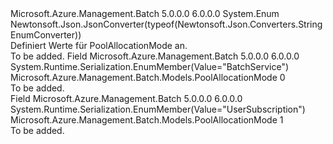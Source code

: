 <Type Name="PoolAllocationMode" FullName="Microsoft.Azure.Management.Batch.Models.PoolAllocationMode">
  <TypeSignature Language="C#" Value="public enum PoolAllocationMode" />
  <TypeSignature Language="ILAsm" Value=".class public auto ansi sealed PoolAllocationMode extends System.Enum" />
  <TypeSignature Language="DocId" Value="T:Microsoft.Azure.Management.Batch.Models.PoolAllocationMode" />
  <TypeSignature Language="VB.NET" Value="Public Enum PoolAllocationMode" />
  <TypeSignature Language="F#" Value="type PoolAllocationMode = " />
  <AssemblyInfo>
    <AssemblyName>Microsoft.Azure.Management.Batch</AssemblyName>
    <AssemblyVersion>5.0.0.0</AssemblyVersion>
    <AssemblyVersion>6.0.0.0</AssemblyVersion>
  </AssemblyInfo>
  <Base>
    <BaseTypeName>System.Enum</BaseTypeName>
  </Base>
  <Attributes>
    <Attribute>
      <AttributeName>Newtonsoft.Json.JsonConverter(typeof(Newtonsoft.Json.Converters.StringEnumConverter))</AttributeName>
    </Attribute>
  </Attributes>
  <Docs>
    <summary>
            Definiert Werte für PoolAllocationMode an.
            </summary>
    <remarks>To be added.</remarks>
  </Docs>
  <Members>
    <Member MemberName="BatchService">
      <MemberSignature Language="C#" Value="BatchService" />
      <MemberSignature Language="ILAsm" Value=".field public static literal valuetype Microsoft.Azure.Management.Batch.Models.PoolAllocationMode BatchService = int32(0)" />
      <MemberSignature Language="DocId" Value="F:Microsoft.Azure.Management.Batch.Models.PoolAllocationMode.BatchService" />
      <MemberSignature Language="VB.NET" Value="BatchService" />
      <MemberSignature Language="F#" Value="BatchService = 0" Usage="Microsoft.Azure.Management.Batch.Models.PoolAllocationMode.BatchService" />
      <MemberType>Field</MemberType>
      <AssemblyInfo>
        <AssemblyName>Microsoft.Azure.Management.Batch</AssemblyName>
        <AssemblyVersion>5.0.0.0</AssemblyVersion>
        <AssemblyVersion>6.0.0.0</AssemblyVersion>
      </AssemblyInfo>
      <Attributes>
        <Attribute>
          <AttributeName>System.Runtime.Serialization.EnumMember(Value="BatchService")</AttributeName>
        </Attribute>
      </Attributes>
      <ReturnValue>
        <ReturnType>Microsoft.Azure.Management.Batch.Models.PoolAllocationMode</ReturnType>
      </ReturnValue>
      <MemberValue>0</MemberValue>
      <Docs>
        <summary>To be added.</summary>
      </Docs>
    </Member>
    <Member MemberName="UserSubscription">
      <MemberSignature Language="C#" Value="UserSubscription" />
      <MemberSignature Language="ILAsm" Value=".field public static literal valuetype Microsoft.Azure.Management.Batch.Models.PoolAllocationMode UserSubscription = int32(1)" />
      <MemberSignature Language="DocId" Value="F:Microsoft.Azure.Management.Batch.Models.PoolAllocationMode.UserSubscription" />
      <MemberSignature Language="VB.NET" Value="UserSubscription" />
      <MemberSignature Language="F#" Value="UserSubscription = 1" Usage="Microsoft.Azure.Management.Batch.Models.PoolAllocationMode.UserSubscription" />
      <MemberType>Field</MemberType>
      <AssemblyInfo>
        <AssemblyName>Microsoft.Azure.Management.Batch</AssemblyName>
        <AssemblyVersion>5.0.0.0</AssemblyVersion>
        <AssemblyVersion>6.0.0.0</AssemblyVersion>
      </AssemblyInfo>
      <Attributes>
        <Attribute>
          <AttributeName>System.Runtime.Serialization.EnumMember(Value="UserSubscription")</AttributeName>
        </Attribute>
      </Attributes>
      <ReturnValue>
        <ReturnType>Microsoft.Azure.Management.Batch.Models.PoolAllocationMode</ReturnType>
      </ReturnValue>
      <MemberValue>1</MemberValue>
      <Docs>
        <summary>To be added.</summary>
      </Docs>
    </Member>
  </Members>
</Type>